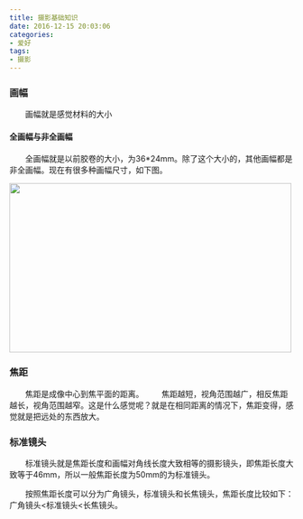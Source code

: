 ```yaml
---
title: 摄影基础知识
date: 2016-12-15 20:03:06
categories:
- 爱好
tags:
- 摄影
---
```

### 画幅
&emsp;&emsp;画幅就是感觉材料的大小
#### 全画幅与非全画幅
&emsp;&emsp;全画幅就是以前胶卷的大小，为36*24mm。除了这个大小的，其他画幅都是非全画幅。现在有很多种画幅尺寸，如下图。
<!-- more -->
<img src="/images/Fundamentals of photography/Size of frame.jpg" width=500 height=300 />

### 焦距
&emsp;&emsp;焦距是成像中心到焦平面的距离。
&emsp;&emsp;焦距越短，视角范围越广，相反焦距越长，视角范围越窄。这是什么感觉呢？就是在相同距离的情况下，焦距变得，感觉就是把远处的东西放大。

### 标准镜头
&emsp;&emsp;标准镜头就是焦距长度和画幅对角线长度大致相等的摄影镜头，即焦距长度大致等于46mm，所以一般焦距长度为50mm的为标准镜头。

&emsp;&emsp;按照焦距长度可以分为广角镜头，标准镜头和长焦镜头，焦距长度比较如下：广角镜头<标准镜头<长焦镜头。
